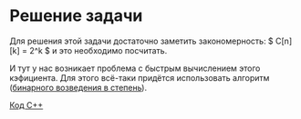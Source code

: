 <h1> Решение задачи </h1>

Для решения этой задачи достаточно заметить закономерность: $ C[n][k] = 2^k $ и это необходимо посчитать.

И тут у нас возникает проблема с быстрым вычислением этого кэфициента. Для этого всё-таки придётся использовать алгоритм ([бинарного возведения в степень](http://e-maxx.ru/algo/binary_pow)).

[Код С++](Solution_A.cpp)
